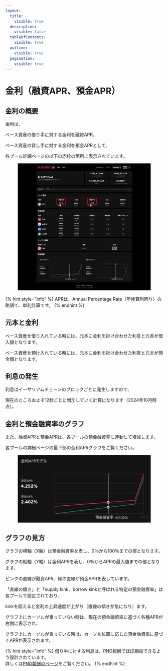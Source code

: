 ```yaml
---
layout:
  title:
    visible: true
  description:
    visible: false
  tableOfContents:
    visible: true
  outline:
    visible: true
  pagination:
    visible: true
---
```


# 金利（融資APR、預金APR）

## 金利の概要

金利は、

ベース資産の借り手に対する金利を融資APR、

ベース資産の貸し手に対する金利を預金APRとして、

各プール詳細ページの以下の赤枠の箇所に表示されています。

<figure><img src="../.gitbook/assets/Group 22.png" alt=""><figcaption></figcaption></figure>

{% hint style="info" %}
APRは、Annual Percentage Rate（年換算利回り）の略語で、単利計算です。
{% endhint %}

## 元本と金利

ベース資産を借り入れている時には、元本に金利を掛け合わせた利息と元本が借入額となります。

ベース資産を預け入れている時には、元本に金利を掛け合わせた利息と元本が預金額となります。

## 利息の発生

利息はイーサリアムチェーンのブロックごとに発生しますので、

現在のところおよそ12秒ごとに増加していく計算になります（2024年10月時点）。

## 金利と預金融資率のグラフ

また、融資APRと預金APRは、各プールの預金融資率に連動して増減します。

各プールの詳細ページの最下部の金利APRグラフをご覧ください。

<figure><img src="../.gitbook/assets/スクリーンショット 2024-09-26 20.28.47.png" alt=""><figcaption></figcaption></figure>

## グラフの見方

グラフの横軸（X軸）は預金融資率を表し、0％から100％までの値となります。

グラフの縦軸（Y軸）は金利APRを表し、0％からAPRの最大値までの値となります。

ピンクの直線が融資APR、緑の直線が預金APRを表しています。

「直線の傾き」と「supply kink、borrow kinkと呼ばれる特定の預金融資率」は各プールで設定されており、

kinkを超えると金利の上昇速度が上がり（直線の傾きが急になり）ます。

グラフ上にカーソルが乗っていない時は、現在の預金融資率に基づく各種APRが右側に表示され、&#x20;

グラフ上にカーソルが乗っている時は、カーソル位置に応じた預金融資率に基づくAPRが表示されます。

{% hint style="info" %}
借り手に対する利息は、PND報酬でほぼ相殺できるよう設計されています。\
詳しくは[PND報酬のページ](pndtkun.md)をご覧ください。
{% endhint %}
